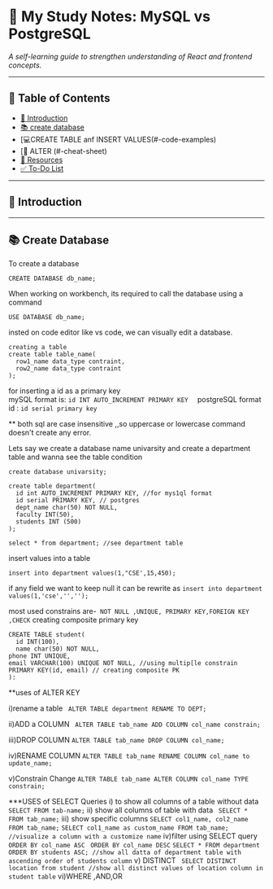 # 📘 My Study Notes: MySQL vs PostgreSQL

*A self-learning guide to strengthen understanding of React and frontend concepts.*

---

## 🧠 Table of Contents
- [📌 Introduction](#-introduction)
- [📚 create database](#-create-database)
- [💻CREATE TABLE anf INSERT VALUES(#-code-examples)
- [📎 ALTER (#-cheat-sheet)
- [🔗 Resources](#-resources)
- [✅ To-Do List](#-to-do-list)

---

## 📌 Introduction


---

## 📚 Create Database

To create a database  
```
CREATE DATABASE db_name;
 ```
When working on workbench, its required to call the database using a command  
```
USE DATABASE db_name;
```
insted on code editor like vs code, we can visually edit a database.
```
creating a table  
create table table_name(
  row1_name data_type contraint,
  row2_name data_type contraint
);
```

for inserting a id as a primary key  
mySQL format is:  ```id INT AUTO_INCREMENT PRIMARY KEY  ```
postgreSQL format id : ```id serial primary key  ```

** both sql are case insensitive ,,so uppercase or lowercase command doesn't create any error.

Lets say we create a database name univarsity and create a department table and wanna see the table condition
```
create database univarsity;

create table department(
  id int AUTO_INCREMENT PRIMARY KEY, //for mys1ql format
  id serial PRIMARY KEY, // postgres 
  dept_name char(50) NOT NULL,
  faculty INT(50),
  students INT (500)
);

select * from department; //see department table 
```
insert values into a table
```
insert into department values(1,"CSE',15,450);
```
if any field we want to keep null it can be rewrite as 
```insert into department values(1,'cse','','');```

most used constrains are-``` NOT NULL ,UNIQUE, PRIMARY KEY,FOREIGN KEY ,CHECK```
creating composite primary key
```
CREATE TABLE student(
  id INT(100),
  name char(50) NOT NULL,
phone INT UNIQUE,
email VARCHAR(100) UNIQUE NOT NULL, //using multip[le constrain
PRIMARY KEY(id, email) // creating composite PK
):
```

**uses of ALTER KEY

i)rename a table 
``` ALTER TABLE department RENAME TO DEPT;```

ii)ADD a COLUMN
``` ALTER TABLE tab_name ADD COLUMN col_name constrain;```

iii)DROP COLUMN
```ALTER TABLE tab_name DROP COLUMN col_name;```

iv)RENAME COLUMN
```ALTER TABLE tab_name RENAME COLUMN col_name to update_name;```

v)Constrain Change
```ALTER TABLE tab_name ALTER COLUMN col_name TYPE constrain;```



***USES of SELECT Queries
i) to show all columns of a table without data
``` SELECT FROM tab-name;```
ii) show all columns of table with data
``` SELECT * FROM tab_name;```
iii) show specific columns
```SELECT col1_name, col2_name FROM tab_name;```
```SELECT col1_name as custom_name FROM tab_name; //visualize a column with a customize name```
iv)filter using SELECT query
 ```ORDER BY col_name ASC ```
 ```ORDER BY col_name DESC```
 ```SELECT * FROM department ORDER BY students ASC; //show all datta of department table with ascending order of students column```
 v) DISTINCT
 ``` SELECT DISTINCT location from student //show all distinct values of location column in student table```
vi)WHERE ,AND,OR 



